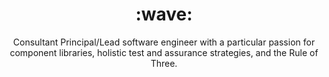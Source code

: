 <h1 align='center'> :wave:</h1>
<p align='center'>Consultant Principal/Lead software engineer with a particular passion for component libraries, holistic test and assurance strategies, and the Rule of Three.</p>
